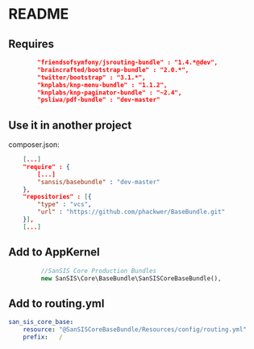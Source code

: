 # README

## Requires

```json
        "friendsofsymfony/jsrouting-bundle" : "1.4.*@dev",
        "braincrafted/bootstrap-bundle" : "2.0.*",
        "twitter/bootstrap" : "3.1.*",
        "knplabs/knp-menu-bundle" : "1.1.2",
        "knplabs/knp-paginator-bundle" : "~2.4",
        "psliwa/pdf-bundle" : "dev-master"
```
        
## Use it in another project

composer.json:
```json
    [...]
    "require" : {
        [...]
        "sansis/basebundle" : "dev-master"
    },
    "repositories" : [{
        "type" : "vcs",
        "url" : "https://github.com/phackwer/BaseBundle.git"
    }],
    [...]
```

## Add to AppKernel

```php
         //SanSIS Core Production Bundles
         new SanSIS\Core\BaseBundle\SanSISCoreBaseBundle(),
```

## Add to routing.yml

```yml
san_sis_core_base:
    resource: "@SanSISCoreBaseBundle/Resources/config/routing.yml"
    prefix:   /
```